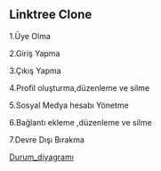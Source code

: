 Linktree Clone
---

1.Üye  Olma

2.Giriş Yapma

3.Çıkış Yapma

4.Profil oluşturma,düzenleme ve silme 

5.Sosyal Medya hesabı Yönetme

6.Bağlantı ekleme ,düzenleme ve silme 

7.Devre Dışı Bırakma








[Durum_diyagramı](merve_durum_diyagramı.png)
